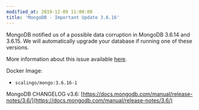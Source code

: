 ```yaml
---
modified_at: 2019-12-09 11:00:00
title: 'MongoDB - Important Update 3.6.16'
---
```


MongoDB notified us of a possible data corruption in MongoDB 3.6.14 and 3.6.15.
We will automatically upgrade your database if running one of these versions.

More information about this issue available
[here](https://jira.mongodb.org/browse/SERVER-44584).

Docker Image:

* `scalingo/mongo:3.6.16-1`

MongoDB CHANGELOG v3.6: [https://docs.mongodb.com/manual/release-notes/3.6/](https://docs.mongodb.com/manual/release-notes/3.6/)
